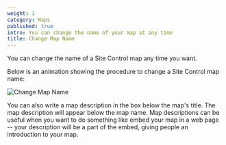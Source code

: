 ```yaml
---
weight: 1
category: Maps
published: true
intro: You can change the name of your map at any time
title: Change Map Name
---
```


You can change the name of a Site Control map any time you want.

Below is an animation showing the procedure to change a Site Control map name:

![Change Map Name]({{site.baseurl}}/img/v1GtwRibhg.gif)

You can also write a map description in the box below the map's title. The map description will appear below the map name. Map descriptions can be useful when you want to do something like embed your map in a web page -- your description will be a part of the embed, giving people an introduction to your map.
